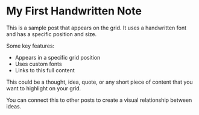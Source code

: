# My First Handwritten Note

This is a sample post that appears on the grid. It uses a handwritten font and has a specific position and size.

Some key features:
* Appears in a specific grid position
* Uses custom fonts
* Links to this full content

This could be a thought, idea, quote, or any short piece of content that you want to highlight on your grid.

You can connect this to other posts to create a visual relationship between ideas.

